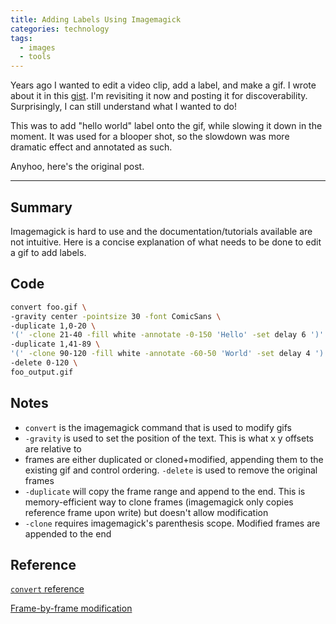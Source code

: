 ```yaml
---
title: Adding Labels Using Imagemagick
categories: technology
tags:
  - images
  - tools
---
```


Years ago I wanted to edit a video clip, add a label, and make a gif.
I wrote about it in this [gist].
I'm revisiting it now and posting it for discoverability.
Surprisingly, I can still understand what I wanted to do!

[gist]: https://gist.github.com/ipwnponies/0d00f5d6ce1ee335fafc339a7fc3dca6

This was to add "hello world" label onto the gif, while slowing it down in the moment.
It was used for a blooper shot, so the slowdown was more dramatic effect and annotated as such.

Anyhoo, here's the original post.

---

## Summary

Imagemagick is hard to use and the documentation/tutorials available are not intuitive.
Here is a concise explanation of what needs to be done to edit a gif to add labels.

## Code

<!-- markdownlint-disable MD013-->

```sh
convert foo.gif \                                                            # Specify the original gif
-gravity center -pointsize 30 -font ComicSans \                              # Set font position and styling
-duplicate 1,0-20 \                                                          # Clone frames and append to the end (clone frame once)
'(' -clone 21-40 -fill white -annotate -0-150 'Hello' -set delay 6 ')' \     # Clone frames, add 'Hello', and slow down gif delay for only these frames
-duplicate 1,41-89 \                                                         # Clone frames and append to the end (clone frame once)
'(' -clone 90-120 -fill white -annotate -60-50 'World' -set delay 4 ')' \    # Clone frames, add 'World', and set delay
-delete 0-120 \                                                              # Delete the original frames
foo_output.gif                                                               # Output file
```

<!-- markdownlint-enable MD013 -->

## Notes

- `convert` is the imagemagick command that is used to modify gifs
- `-gravity` is used to set the position of the text. This is what x y offsets are relative to
- frames are either duplicated or cloned+modified, appending them to the existing gif and control ordering.
  `-delete` is used to remove the original frames
- `-duplicate` will copy the frame range and append to the end.
  This is memory-efficient way to clone frames (imagemagick only copies reference frame upon write) but doesn't allow modification
- `-clone` requires imagemagick's parenthesis scope. Modified frames are appended to the end

## Reference

[`convert` reference](https://www.imagemagick.org/script/convert.php)

[Frame-by-frame modification](https://www.imagemagick.org/Usage/anim_mods/#frame_mod)
